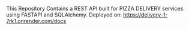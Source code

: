 This Repository Contains a REST API built for PIZZA DELIVERY services using FASTAPI and SQLAlchemy. 
Deployed on: https://delivery-1-7rk1.onrender.com/docs
